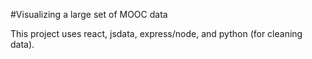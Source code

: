 #Visualizing a large set of MOOC data

This project uses react, jsdata, express/node, and python (for cleaning data).